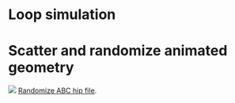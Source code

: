 # Loop simulation

# Scatter and randomize animated geometry
[![](https://c1.staticflickr.com/1/969/40382936110_89532b3912_o.gif)](https://c1.staticflickr.com/1/969/40382936110_89532b3912_o.gif)
[Randomize ABC hip file](../blob/master/hips/TUT_copyABC_001.hipnc).